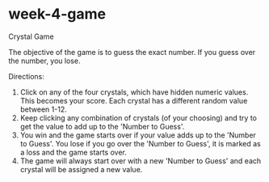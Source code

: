 # week-4-game
Crystal Game

The objective of the game is to guess the exact number.  If you guess over the number, you lose.

Directions: 

1. Click on any of the four crystals, which have hidden numeric values. This becomes your score. Each crystal has a 
different random value between 1-12.
2. Keep clicking any combination of crystals (of your choosing) and try to get the value to add up to the 'Number to Guess'.
3. You win and the game starts over if your value adds up to the 'Number to Guess'.  You lose if you go over the 'Number to 
Guess', it is marked as a loss and the game starts over.  
4. The game will always start over with a new 'Number to Guess' and each crystal will be assigned a new value.
